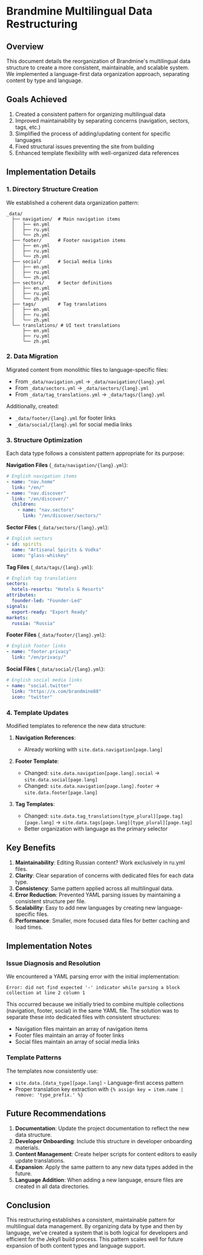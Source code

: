 # Brandmine Multilingual Data Restructuring

## Overview

This document details the reorganization of Brandmine's multilingual data structure to create a more consistent, maintainable, and scalable system. We implemented a language-first data organization approach, separating content by type and language.

## Goals Achieved

1. Created a consistent pattern for organizing multilingual data
2. Improved maintainability by separating concerns (navigation, sectors, tags, etc.)
3. Simplified the process of adding/updating content for specific languages
4. Fixed structural issues preventing the site from building
5. Enhanced template flexibility with well-organized data references

## Implementation Details

### 1. Directory Structure Creation

We established a coherent data organization pattern:

```
_data/
  ├── navigation/  # Main navigation items
  │   ├── en.yml
  │   ├── ru.yml
  │   └── zh.yml
  ├── footer/      # Footer navigation items
  │   ├── en.yml
  │   ├── ru.yml
  │   └── zh.yml
  ├── social/      # Social media links
  │   ├── en.yml
  │   ├── ru.yml
  │   └── zh.yml
  ├── sectors/     # Sector definitions
  │   ├── en.yml
  │   ├── ru.yml
  │   └── zh.yml
  ├── tags/        # Tag translations
  │   ├── en.yml
  │   ├── ru.yml
  │   └── zh.yml
  └── translations/ # UI text translations
      ├── en.yml
      ├── ru.yml
      └── zh.yml
```

### 2. Data Migration

Migrated content from monolithic files to language-specific files:

- From `_data/navigation.yml` → `_data/navigation/{lang}.yml` 
- From `_data/sectors.yml` → `_data/sectors/{lang}.yml`
- From `_data/tag_translations.yml` → `_data/tags/{lang}.yml`

Additionally, created:
- `_data/footer/{lang}.yml` for footer links
- `_data/social/{lang}.yml` for social media links

### 3. Structure Optimization

Each data type follows a consistent pattern appropriate for its purpose:

**Navigation Files** (`_data/navigation/{lang}.yml`):
```yaml
# English navigation items
- name: "nav.home"
  link: "/en/"
- name: "nav.discover"
  link: "/en/discover/"
  children:
    - name: "nav.sectors"
      link: "/en/discover/sectors/"
```

**Sector Files** (`_data/sectors/{lang}.yml`):
```yaml
# English sectors
- id: spirits
  name: "Artisanal Spirits & Vodka"
  icon: "glass-whiskey"
```

**Tag Files** (`_data/tags/{lang}.yml`):
```yaml
# English tag translations
sectors:
  hotels-resorts: "Hotels & Resorts"
attributes:
  founder-led: "Founder-Led"
signals:
  export-ready: "Export Ready"
markets:
  russia: "Russia"
```

**Footer Files** (`_data/footer/{lang}.yml`):
```yaml
# English footer links
- name: "footer.privacy"
  link: "/en/privacy/"
```

**Social Files** (`_data/social/{lang}.yml`):
```yaml
# English social media links
- name: "social.twitter"
  link: "https://x.com/brandmine88"
  icon: "twitter"
```

### 4. Template Updates

Modified templates to reference the new data structure:

1. **Navigation References**:
   - Already working with `site.data.navigation[page.lang]`

2. **Footer Template**:
   - Changed: `site.data.navigation[page.lang].social` → `site.data.social[page.lang]`
   - Changed: `site.data.navigation[page.lang].footer` → `site.data.footer[page.lang]`

3. **Tag Templates**:
   - Changed: `site.data.tag_translations[type_plural][page.tag][page.lang]` → `site.data.tags[page.lang][type_plural][page.tag]`
   - Better organization with language as the primary selector

## Key Benefits

1. **Maintainability**: Editing Russian content? Work exclusively in ru.yml files.
2. **Clarity**: Clear separation of concerns with dedicated files for each data type.
3. **Consistency**: Same pattern applied across all multilingual data.
4. **Error Reduction**: Prevented YAML parsing issues by maintaining a consistent structure per file.
5. **Scalability**: Easy to add new languages by creating new language-specific files.
6. **Performance**: Smaller, more focused data files for better caching and load times.

## Implementation Notes

### Issue Diagnosis and Resolution

We encountered a YAML parsing error with the initial implementation:
```
Error: did not find expected '-' indicator while parsing a block collection at line 2 column 1
```

This occurred because we initially tried to combine multiple collections (navigation, footer, social) in the same YAML file. The solution was to separate these into dedicated files with consistent structures:

- Navigation files maintain an array of navigation items
- Footer files maintain an array of footer links
- Social files maintain an array of social media links

### Template Patterns

The templates now consistently use:
- `site.data.[data_type][page.lang]` - Language-first access pattern
- Proper translation key extraction with `{% assign key = item.name | remove: 'type_prefix.' %}`

## Future Recommendations

1. **Documentation**: Update the project documentation to reflect the new data structure.
2. **Developer Onboarding**: Include this structure in developer onboarding materials.
3. **Content Management**: Create helper scripts for content editors to easily update translations.
4. **Expansion**: Apply the same pattern to any new data types added in the future.
5. **Language Addition**: When adding a new language, ensure files are created in all data directories.

## Conclusion

This restructuring establishes a consistent, maintainable pattern for multilingual data management. By organizing data by type and then by language, we've created a system that is both logical for developers and efficient for the Jekyll build process. This pattern scales well for future expansion of both content types and language support.